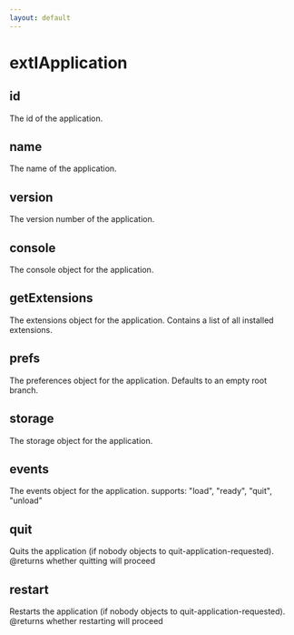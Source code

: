 ```yaml
---
layout: default
---
```


# extIApplication #

## id ##

The id of the application.


## name ##

The name of the application.


## version ##

The version number of the application.


## console ##

The console object for the application.


## getExtensions ##

The extensions object for the application. Contains a list
of all installed extensions.


## prefs ##

The preferences object for the application. Defaults to an empty
root branch.


## storage ##

The storage object for the application.


## events ##

The events object for the application.
supports: "load", "ready", "quit", "unload"


## quit ##

Quits the application (if nobody objects to quit-application-requested).
@returns whether quitting will proceed


## restart ##

Restarts the application (if nobody objects to quit-application-requested).
@returns whether restarting will proceed

